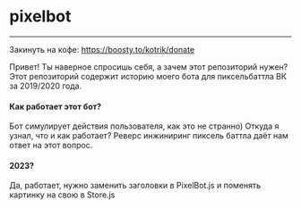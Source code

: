 # pixelbot
---
Закинуть на кофе: https://boosty.to/kotrik/donate

Привет! Ты наверное спросишь себя, а зачем этот репозиторий нужен? Этот репозиторий содержит историю моего бота для пиксельбаттла ВК за 2019/2020 года.

#### Как работает этот бот?
Бот симулирует действия пользователя, как это не странно) Откуда я узнал, что и как работает? Реверс инжиниринг пиксель баттла даёт нам ответ на этот вопрос.

#### 2023?
Да, работает, нужно заменить заголовки в PixelBot.js и поменять картинку на свою в Store.js

